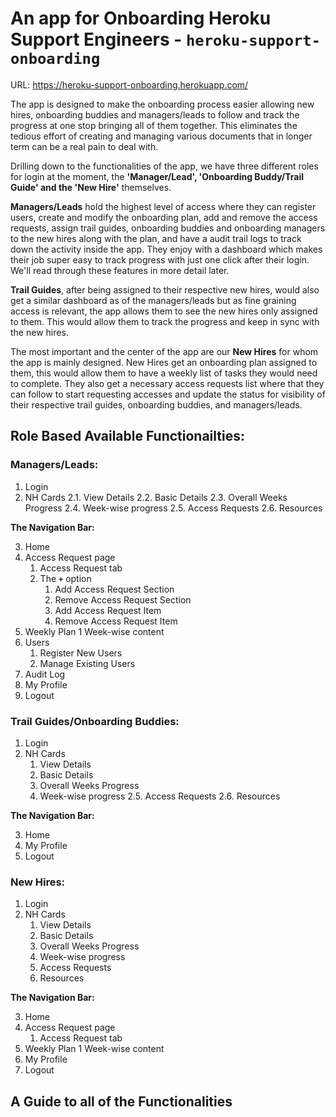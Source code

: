 # An app for Onboarding Heroku Support Engineers - `heroku-support-onboarding`

URL: https://heroku-support-onboarding.herokuapp.com/

The app is designed to make the onboarding process easier allowing new hires, onboarding buddies and managers/leads to follow and track the progress at one stop bringing all of them together. This eliminates the tedious effort of creating and managing various documents that in longer term can be a real pain to deal with.

Drilling down to the functionalities of the app, we have three different roles for login at the moment, the **'Manager/Lead', 'Onboarding Buddy/Trail Guide' and the 'New Hire'** themselves.

**Managers/Leads** hold the highest level of access where they can register users, create and modify the onboarding plan, add and remove the access requests, assign trail guides, onboarding buddies and onboarding managers to the new hires along with the plan, and have a audit trail logs to track down the activity inside the app. They enjoy with a dashboard which makes their job super easy to track progress with just one click after their login. We'll read through these features in more detail later. 

**Trail Guides**, after being assigned to their respective new hires, would also get a similar dashboard as of the managers/leads but as fine graining access is relevant, the app allows them to see the new hires only assigned to them. This would allow them to track the progress and keep in sync with the new hires.

The most important and the center of the app are our **New Hires** for whom the app is mainly designed. New Hires get an onboarding plan assigned to them, this would allow them to have a weekly list of tasks they would need to complete. They also get a necessary access requests list where that they can follow to start requesting accesses and update the status for visibility of their respective trail guides, onboarding buddies, and managers/leads.

## Role Based Available Functionailties:

### Managers/Leads:

1. Login
2. NH Cards
    2.1. View Details
    2.2. Basic Details
    2.3. Overall Weeks Progress
    2.4. Week-wise progress
    2.5. Access Requests
    2.6. Resources

**The Navigation Bar:**

3. Home
4. Access Request page
    1. Access Request tab
    2. The **`+`** option
        1. Add Access Request Section
        2. Remove Access Request Section
        3. Add Access Request Item
        4. Remove Access Request Item
5. Weekly Plan
    1 Week-wise content
6. Users
    1. Register New Users
    2. Manage Existing Users
7. Audit Log
8. My Profile
9. Logout
 
### Trail Guides/Onboarding Buddies:

1. Login
2. NH Cards
    1. View Details
    2. Basic Details
    3. Overall Weeks Progress
    4. Week-wise progress
    2.5. Access Requests
    2.6. Resources

**The Navigation Bar:**

3. Home
4. My Profile
5. Logout

### New Hires:

1. Login
2. NH Cards
    1. View Details
    2. Basic Details
    3. Overall Weeks Progress
    4. Week-wise progress
    5. Access Requests
    6. Resources

**The Navigation Bar:**

3. Home
4. Access Request page
    1. Access Request tab
5. Weekly Plan
    1 Week-wise content
6. My Profile
7. Logout
 
## A Guide to all of the Functionalities

